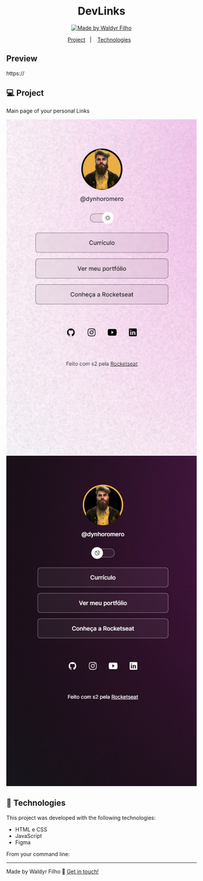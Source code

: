 <h1 align="center"> DevLinks </h1>

<p align="center">
  <a href="https://www.linkedin.com/in/waldyr-romero-de-oliveira-filho-357bb013a/">
    <img alt="Made by Waldyr Filho" src="https://img.shields.io/badge/made%20by-WaldyrFilho-%2304D361">
  </a>
</p>
<p align="center">
  <a href="#-project">Project</a>&nbsp;&nbsp;&nbsp;|&nbsp;&nbsp;&nbsp;
  <a href="#-technologies">Technologies</a>&nbsp;&nbsp;&nbsp;
</p>

## Preview
https://

## 💻 Project

<p>Main page of your personal Links</p>

<img alt="Light Theme" src=".github/image-2.png"/>
<img alt="Dark Theme" src=".github/image-1.png"/>

## :rocket: Technologies

This project was developed with the following technologies:

- HTML e CSS
- JavaScript
- Figma

From your command line:

---

Made by Waldyr Filho :wave: [Get in touch!](https://www.linkedin.com/in/waldyr-romero-de-oliveira-filho-357bb013a/)